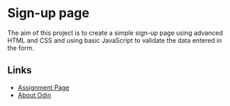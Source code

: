 # Sign-up page

The aim of this project is to create a simple sign-up page using advanced HTML and CSS and using basic JavaScript to validate the data entered in the form.

## Links

- [Assignment Page](https://www.theodinproject.com/lessons/node-path-intermediate-html-and-css-sign-up-form)
- [About Odin](https://www.theodinproject.com/about)
